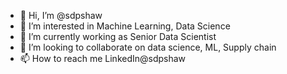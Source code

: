 - 👋 Hi, I’m @sdpshaw
- 👀 I’m interested in Machine Learning, Data Science 
- 🌱 I’m currently working as Senior Data Scientist
- 💞️ I’m looking to collaborate on data science, ML, Supply chain
- 📫 How to reach me LinkedIn@sdpshaw

<!---
sdpshaw/sdpshaw is a ✨ special ✨ repository because its `README.md` (this file) appears on your GitHub profile.
You can click the Preview link to take a look at your changes.
--->
